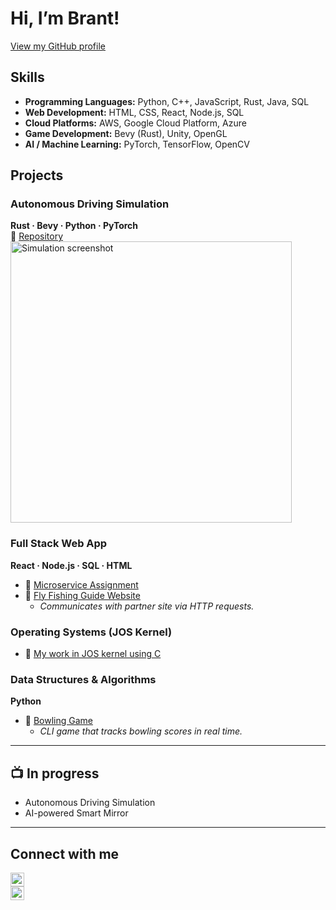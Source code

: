 # Hi, I’m Brant!  
[View my GitHub profile](https://github.com/brantcass)

## Skills

- **Programming Languages:** Python, C++, JavaScript, Rust, Java, SQL
- **Web Development:** HTML, CSS, React, Node.js, SQL
- **Cloud Platforms:** AWS, Google Cloud Platform, Azure
- **Game Development:** Bevy (Rust), Unity, OpenGL
- **AI / Machine Learning:** PyTorch, TensorFlow, OpenCV


## Projects

### Autonomous Driving Simulation  
**Rust · Bevy · Python · PyTorch**  
🔗 [Repository](https://github.com/johnklucinec/bevy_sim)  
<img src="https://i.imgur.com/ryCLAmu.png" alt="Simulation screenshot" width="450" />

### Full Stack Web App  
**React · Node.js · SQL · HTML**  
- 🔗 [Microservice Assignment](https://github.com/brantcass/Microservice-Software-engi)  
- 🔗 [Fly Fishing Guide Website](https://github.com/brantcass/Software-engi-project-Brant-Cass-)  
  - _Communicates with partner site via HTTP requests._

### Operating Systems (JOS Kernel)  
 
 - 🔗 [My work in JOS kernel using C](https://github.com/brantcass/Operating-systems1)

### Data Structures & Algorithms  
**Python**  
- 🔗 [Bowling Game](https://github.com/brantcass/Bowling-Project)  
  - _CLI game that tracks bowling scores in real time._

---

## 📺 In progress

- Autonomous Driving Simulation
- AI-powered Smart Mirror

---

## Connect with me

[<img width="22px" src="https://cdn.jsdelivr.net/npm/simple-icons@v3/icons/linkedin.svg" alt="LinkedIn" />](https://www.linkedin.com/in/brantcass/)  
[<img width="22px" src="https://cdn.jsdelivr.net/npm/simple-icons@v3/icons/instagram.svg" alt="Instagram" />](https://www.instagram.com/brantcass7/)

[linkedin]: https://www.linkedin.com/in/brantcass/  
[instagram]: https://www.instagram.com/brantcass7/

